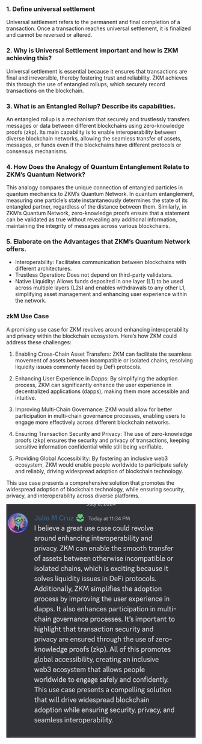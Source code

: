### 1.	Define universal settlement
Universal settlement refers to the permanent and final completion of a transaction. Once a transaction reaches universal settlement, it is finalized and cannot be reversed or altered.
### 2.	Why is Universal Settlement important and how is ZKM achieving this?
Universal settlement is essential because it ensures that transactions are final and irreversible, thereby fostering trust and reliability. ZKM achieves this through the use of entangled rollups, which securely record transactions on the blockchain.
### 3.	What is an Entangled Rollup? Describe its capabilities.
An entangled rollup is a mechanism that securely and trustlessly transfers messages or data between different blockchains using zero-knowledge proofs (zkp). Its main capability is to enable interoperability between diverse blockchain networks, allowing the seamless transfer of assets, messages, or funds even if the blockchains have different protocols or consensus mechanisms.
### 4.	How Does the Analogy of Quantum Entanglement Relate to ZKM’s Quantum Network?
This analogy compares the unique connection of entangled particles in quantum mechanics to ZKM’s Quantum Network. In quantum entanglement, measuring one particle’s state instantaneously determines the state of its entangled partner, regardless of the distance between them. Similarly, in ZKM’s Quantum Network, zero-knowledge proofs ensure that a statement can be validated as true without revealing any additional information, maintaining the integrity of messages across various blockchains.
###     5.	Elaborate on the Advantages that ZKM’s Quantum Network offers.

* Interoperability: Facilitates communication between blockchains with different architectures.
* Trustless Operation: Does not depend on third-party validators.
* Native Liquidity: Allows funds deposited in one layer (L1) to be used across multiple layers (L2s) and enables withdrawals to any other L1, simplifying asset management and enhancing user experience within the network.
### zkM Use Case
A promising use case for ZKM revolves around enhancing interoperability and privacy within the blockchain ecosystem. Here’s how ZKM could address these challenges:

1. Enabling Cross-Chain Asset Transfers:
ZKM can facilitate the seamless movement of assets between incompatible or isolated chains, resolving liquidity issues commonly faced by DeFi protocols.

2. Enhancing User Experience in Dapps:
By simplifying the adoption process, ZKM can significantly enhance the user experience in decentralized applications (dapps), making them more accessible and intuitive.

3. Improving Multi-Chain Governance:
ZKM would allow for better participation in multi-chain governance processes, enabling users to engage more effectively across different blockchain networks.

4. Ensuring Transaction Security and Privacy:
The use of zero-knowledge proofs (zkp) ensures the security and privacy of transactions, keeping sensitive information confidential while still being verifiable.

5. Providing Global Accessibility:
By fostering an inclusive web3 ecosystem, ZKM would enable people worldwide to participate safely and reliably, driving widespread adoption of blockchain technology.

This use case presents a comprehensive solution that promotes the widespread adoption of blockchain technology, while ensuring security, privacy, and interoperability across diverse platforms.

![Proposal](./Proposal.png)
    